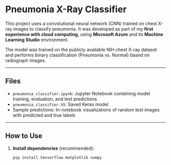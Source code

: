 # Pneumonia X-Ray Classifier

This project uses a convolutional neural network (CNN) trained on chest X-ray images to classify pneumonia. It was developed as part of my **first experience with cloud computing**, using **Microsoft Azure** and its **Machine Learning Studio** environment.

The model was trained on the publicly available NIH chest X-ray dataset and performs binary classification (Pneumonia vs. Normal) based on radiograph images.

---

## Files

- `pneumonia_classifier.ipynb`: Jupyter Notebook containing model training, evaluation, and test predictions
- `pneumonia_classifier.h5`: Saved Keras model
- Sample predictions: In-notebook visualizations of random test images with predicted and true labels

---

## How to Use

1. **Install dependencies** (recommended):
   ```bash
   pip install tensorflow matplotlib numpy
